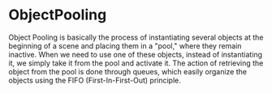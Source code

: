 # ObjectPooling
 
Object Pooling is basically the process of instantiating several objects at the beginning of a scene and placing them in a "pool," where they remain inactive. When we need to use one of these objects, instead of instantiating it, we simply take it from the pool and activate it. The action of retrieving the object from the pool is done through queues, which easily organize the objects using the FIFO (First-In-First-Out) principle.





